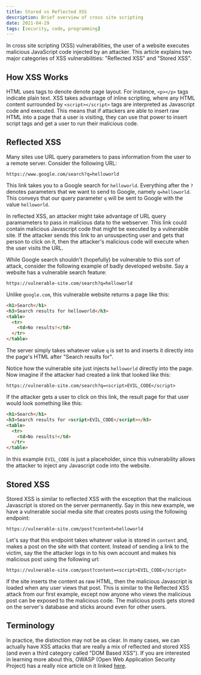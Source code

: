 ```yaml
---
title: Stored vs Reflected XSS
description: Brief overview of cross site scripting
date: 2021-04-29
tags: [security, code, programming]
---
```


In cross site scripting (XSS) vulnerabilities, the user of a website executes malicious JavaScript code injected by an attacker. This article explains two major categories of XSS vulnerabilities: "Reflected XSS" and "Stored XSS".

## How XSS Works

HTML uses tags to denote denote page layout. For instance, `<p></p>` tags indicate plain text. XSS takes advantage of inline scripting, where any HTML content surrounded by `<script></script>` tags are interpreted as Javascript code and executed. This means that if attackers are able to insert raw HTML into a page that a user is visiting, they can use that power to insert script tags and get a user to run their malicious code.

## Reflected XSS

Many sites use URL query parameters to pass information from the user to a remote server. Consider the following URL:

`https://www.google.com/search?q=helloworld`

This link takes you to a Google search for `helloworld`. Everything after the `?` denotes parameters that we want to send to Google, namely `q=helloworld`. This conveys that our query parameter `q` will be sent to Google with the value `helloworld`.

In reflected XSS, an attacker might take advantage of URL query paramameters to pass in malicious data to the webserver. This link could contain malicious Javascript code that might be executed by a vulnerable site. If the attacker sends this link to an unsuspecting user and gets that person to click on it, then the attacker's malicious code will execute when the user visits the URL.

While Google search shouldn't (hopefully) be vulnerable to this sort of attack, consider the following example of badly developed website. Say a website has a vulnerable search feature:

`https://vulnerable-site.com/search?q=helloworld`

Unlike `google.com`, this vulnerable website returns a page like this:

```html
<h1>Search</h1>
<h3>Search results for helloworld</h3>
<table>
  <tr>
    <td>No results!</td>
  </tr>
</table>
```

The server simply takes whatever value `q` is set to and inserts it directly into the page's HTML after "Search results for".

Notice how the vulnerable site just injects `helloworld` directly into the page. Now imagine if the attacker had created a link that looked like this:

`https://vulnerable-site.com/search?q=<script>EVIL_CODE</script>`

If the attacker gets a user to click on this link, the result page for that user would look something like this:

```html
<h1>Search</h1>
<h3>Search results for <script>EVIL_CODE</script></h3>
<table>
  <tr>
    <td>No results!</td>
  </tr>
</table>
```

In this example `EVIL_CODE` is just a placeholder, since this vulnerability allows the attacker to inject any Javascript code into the website.

## Stored XSS

Stored XSS is similar to reflected XSS with the exception that the malicious Javascript is stored on the server permanently. Say in this new example, we have a vulnerable social media site that creates posts using the following endpoint:

`https://vulnerable-site.com/post?content=helloworld`

Let's say that this endpoint takes whatever value is stored in `content` and, makes a post on the site with that content. Instead of sending a link to the victim, say the the attacker logs in to his own account and makes his malicious post using the following url:

`https://vulnerable-site.com/post?content=<script>EVIL_CODE</script>`

If the site inserts the content as raw HTML, then the malicious Javascript is loaded when any user views that post. This
is similar to the Reflected XSS attack from our first example, except now anyone who views the malicious post can be
exposed to the malicious code. The malicious posts gets stored on the server's database and sticks around even for other
users.

## Terminology

In practice, the distinction may not be as clear. In many cases, we can actually have XSS attacks that are really a mix of reflected and stored XSS (and even a third category called "DOM Based XSS"). If you are interested in learning more about this, OWASP (Open Web Application Security Project) has a really nice article on it linked [here](https://owasp.org/www-community/Types_of_Cross-Site_Scripting).
